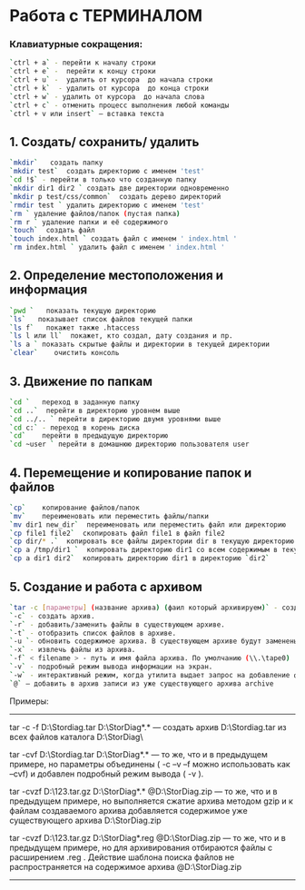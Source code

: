 # Работа с ТЕРМИНАЛОМ

### Клавиатурные сокращения:

```Bash
`ctrl + a` - перейти к началу строки
`ctrl + e` -  перейти к концу строки
`ctrl + u` - ​ удалить от курсора ­ до начала строки
`ctrl + k`  - удалить от курсора ­ до конца строки
`ctrl + w` - удалить от курсора ­ до начала слова
`ctrl + c` - отменить процесс выполнения любой команды
`ctrl + v или insert` – вставка текста
```

## 1. Создать/ сохранить/ удалить

```Bash
`mkdir`  ­ создать папку
`mkdir test` ­ создать директорию с именем 'test'
`cd !$` - перейти в только что созданную папку
`mkdir dir1 dir2 `­ создать две директории одновременно
`mkdir ­p test/css/common` ­ создать дерево директорий
`rmdir test `­ удалить директорию с именем 'test'
`rm `­ удаление файлов/папок (пустая папка)
`rm ­r `­ удаление папки и её содержимого
`touch` ­ создать файл
`touch index.html `­ создать файл с именем ' index.html '
`rm index.html `­ удалить файл с именем ' index.html '
```

## 2. Определение местоположения и информация

```Bash
`pwd `  ­ показать текущую директорию
`ls`  ­ показывает список файлов текущей папки
`ls ­f`  ­ покажет также .htaccess
`ls ­l или ll` ­ покажет, кто создал, дату создания и пр.
`ls ­a `­ показать скрытые файлы и директории в текущей директории
`clear`   ­ очистить консоль
```

## 3. Движение по папкам

```Bash
`cd `  ­ переход в заданную папку
`cd ..` ­ перейти в директорию уровнем выше
`cd ../.. `­ перейти в директорию двумя уровнями выше
`cd c:` - переход в корень диска
`cd` ­  ­ перейти в предыдущую директорию
`cd ~user `­ перейти в домашнюю директорию пользователя user
```

## 4. Перемещение и копирование папок и файлов

```Bash
`cp`   ­ копирование файлов/папок
`mv`   ­ переименовать или переместить файлы/папки
`mv dir1 new_dir` ­ переименовать или переместить файл или директорию
`cp file1 file2` ­ скопировать файл file1 в файл file2
`cp dir/* .` ­ копировать все файлы директории dir в текущую директорию
`cp ­a /tmp/dir1 ` ­ копировать директорию dir1 со всем содержимым в текущую директорию
`cp ­a dir1 dir2` ­ копировать директорию dir1 в директорию `dir2`
```

## 5. Создание и работа с архивом

```Bash
`tar -c [параметры] (название архива) (фаил который архивируем)` - создать архив
`-c` - создать архив.
`-r` - добавить/заменить файлы в существующем архиве.
`-t` - отобразить список файлов в архиве.
`-u `- обновить содержимое архива. В существующем архиве будут заменены только устаревшие файлы.
`-x` - извлечь файлы из архива.
`-f` < filename > - путь и имя файла архива. По умолчанию (\\.\tape0)
`-v` - подробный режим вывода информации на экран.
`-w` - интерактивный режим, когда утилита выдает запрос на добавление файлов к архиву.
`@` — добавить в архив записи из уже существующего архива archive
```

Примеры:

---

tar -c -f D:\Stordiag.tar D:\StorDiag\*.\* — создать архив D:\Stordiag.tar из всех файлов каталога D:\StorDiag\

tar -cvf D:\Stordiag.tar D:\StorDiag\*.\* — то же, что и в предыдущем примере, но параметры объединены ( -c –v –f можно использовать как –cvf) и добавлен подробный режим вывода ( -v ).

tar -cvzf D:\123.tar.gz D:\StorDiag\*.\* @D:\StorDiag.zip — то же, что и в предыдущем примере, но выполняется сжатие архива методом gzip и к файлам создаваемого архива добавляется содержимое уже существующего архива D:\StorDiag.zip

tar -cvzf D:\123.tar.gz D:\StorDiag\*.reg @D:\StorDiag.zip — то же, что и в предыдущем примере, но для архивирования отбираются файлы с расширением .reg . Действие шаблона поиска файлов не распространяется на содержимое архива @D:\StorDiag.zip

---
